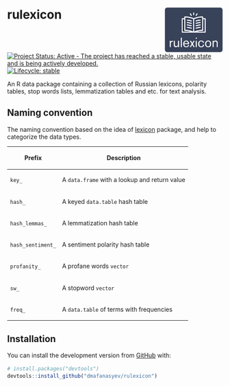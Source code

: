 
<!-- README.md is generated from README.Rmd. Please edit that file -->

# rulexicon <img src="man/figures/logo.png" align="right" width="136px"/>

<!-- badges: start -->

[![Project Status: Active - The project has reached a stable, usable
state and is being actively
developed.](http://www.repostatus.org/badges/0.1.0/active.svg)](http://www.repostatus.org/#active)
[![Lifecycle:
stable](https://lifecycle.r-lib.org/articles/figures/lifecycle-stable.svg)](https://www.tidyverse.org/lifecycle/#stable)
<!-- badges: end -->

An R data package containing a collection of Russian lexicons, polarity
tables, stop words lists, lemmatization tables and etc. for text
analysis.

## Naming convention

The naming convention based on the idea of
[lexicon](https://github.com/cran/lexicon) package, and help to
categorize the data types.

<table>

<thead>

<tr class="header">

<th>

Prefix

</th>

<th>

Description

</th>

</tr>

</thead>

<tbody>

<tr class="odd">

<td>

<code>key\_</code>

</td>

<td>

A <code>data.frame</code> with a lookup and return value

</td>

</tr>

<tr class="even">

<td>

<code>hash\_</code>

</td>

<td>

A keyed <code>data.table</code> hash table

</td>

</tr>

<tr class="odd">

<td>

<code>hash\_lemmas\_</code>

</td>

<td>

A lemmatization hash table

</td>

</tr>

<tr class="even">

<td>

<code>hash\_sentiment\_</code>

</td>

<td>

A sentiment polarity hash table

</td>

</tr>

<tr class="odd">

<td>

<code>profanity\_</code>

</td>

<td>

A profane words <code>vector</code>

</td>

</tr>

<tr class="even">

<td>

<code>sw\_</code>

</td>

<td>

A stopword <code>vector</code>

</td>

</tr>

<tr class="odd">

<td>

<code>freq\_</code>

</td>

<td>

A <code>data.table</code> of terms with frequencies

</td>

</tr>

</tbody>

</table>

## Installation

<!--
You can install the released version of rulexicon from [CRAN](https://CRAN.R-project.org) with:

``` r
install.packages("rulexicon")
```
-->

You can install the development version from
[GitHub](https://github.com/) with:

``` r
# install.packages("devtools")
devtools::install_github("dmafanasyev/rulexicon")
```

<!--
## Example

This is a basic example which shows you how to solve a common problem:


```r
library(rulexicon)
## basic example code
```
-->
